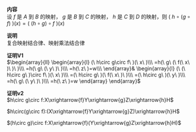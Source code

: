 **内容**  
设 $f$ 是 $A$ 到 $B$ 的映射， $g$ 是 $B$ 到 $C$ 的映射， $h$ 是 $C$ 到 $D$ 的映射，则 $(\ h\circ(g\circ f)\ )(x)  
=(\ (h\circ g)\circ f\ )(x)$  
  
**说明**  
复合映射结合律、映射乘法结合律  
  
**证明V1**  
$\begin{array}{ll}  
\begin{array}{l}  
(\ h\circ g\circ f\ )(\ x\ )\\\  
=h(\ g\ (\ f(\ x\ )\ )\ )\\\  
=h(\ g\ (\ y\ )\ )\\\  
=h(\ z\ )=w\\\  
\end{array}&  
\begin{array}{l}  
(\ (\ h\circ g\ )\circ f\ )(\ x\ )\\\  
=(\ h\circ g\ )(\ f(\ x\ )\ )\\\  
=(\ h\circ g\ )(\ y\ )\\\  
=h(\ g\ (\ y\ )\ )\\\  
=h(\ z\ )=w  
\end{array}  
\end{array}$  
  
**证明v2**  
$h\circ g\circ f:X\xrightarrow{f}Y\xrightarrow{g}Z\xrightarrow{h}H$  
  
$h\circ(g\circ f):(X\xrightarrow{f}Y\xrightarrow{g}Z)\xrightarrow{h}H$  
  
$(h\circ g)\circ f:X\xrightarrow{f}(Y\xrightarrow{g}Z\xrightarrow{h}H)$  
